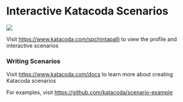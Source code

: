 # Interactive Katacoda Scenarios

[![](http://shields.katacoda.com/katacoda/spchintapalli/count.svg)](https://www.katacoda.com/spchintapalli "Get your profile on Katacoda.com")

Visit https://www.katacoda.com/spchintapalli to view the profile and interactive scenarios

### Writing Scenarios
Visit https://www.katacoda.com/docs to learn more about creating Katacoda scenarios

For examples, visit https://github.com/katacoda/scenario-example

